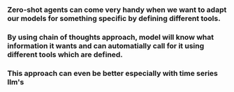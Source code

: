 <h3> Zero-shot agents can come very handy when we want to adapt our models for something specific by defining different tools.</h3>
<h3>By using chain of thoughts approach, model will know what information it wants and can automatially call for it using different tools which are defined.</h3>
<h3>This approach can even be better especially with time series llm's </h3>
